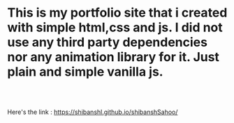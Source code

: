 <h1>This is my portfolio site that i created with simple html,css and js. I did not use any third party dependencies nor any animation library for it. Just plain and simple vanilla js.</h1>
<br>
<br>

Here's the link : https://shibanshl.github.io/shibanshSahoo/


